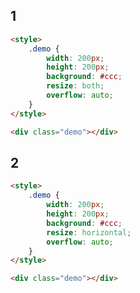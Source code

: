 <style>
.markdown-section iframe[data-id="0"],
.markdown-section iframe[data-id="1"],
.markdown-section iframe[data-id="2"] {
    height: 250px;
}
</style>

## 1

[](../_iframe/缩放物体-0.html ':include data-id=0')

<!-- run -->
```html
<style>
	.demo {
		width: 200px;
		height: 200px;
		background: #ccc;
		resize: both;
		overflow: auto;
	}
</style>

<div class="demo"></div>
```

## 2

[](../_iframe/缩放物体-1.html ':include data-id=1')

<!-- run -->
```html
<style>
	.demo {
		width: 200px;
		height: 200px;
		background: #ccc;
		resize: horizontal;
		overflow: auto;
	}
</style>

<div class="demo"></div>
```

